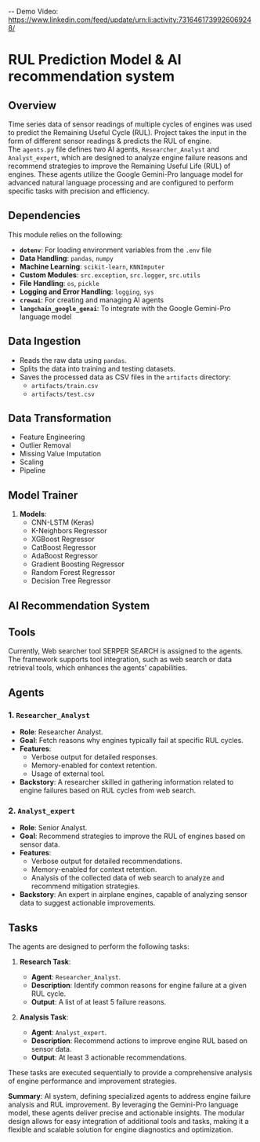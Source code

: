 
-- Demo Video: https://www.linkedin.com/feed/update/urn:li:activity:7316461739926069248/

# RUL Prediction Model & AI recommendation system

## Overview
Time series data of sensor readings of multiple cycles of engines was used to predict the Remaining Useful Cycle (RUL). Project takes the input in the form of different sensor readings & predicts the RUL of engine.  
The `agents.py` file defines two AI agents, `Researcher_Analyst` and `Analyst_expert`, which are designed to analyze engine failure reasons and recommend strategies to improve the Remaining Useful Life (RUL) of engines. These agents utilize the Google Gemini-Pro language model for advanced natural language processing and are configured to perform specific tasks with precision and efficiency.

## Dependencies
This module relies on the following:
- **`dotenv`**: For loading environment variables from the `.env` file
- **Data Handling**: `pandas`, `numpy`
- **Machine Learning**: `scikit-learn`, `KNNImputer`
- **Custom Modules**: `src.exception`, `src.logger`, `src.utils`
- **File Handling**: `os`, `pickle`
- **Logging and Error Handling**: `logging`, `sys`
- **`crewai`**: For creating and managing AI agents
- **`langchain_google_genai`**: To integrate with the Google Gemini-Pro language model

## Data Ingestion
   - Reads the raw data using `pandas`.
   - Splits the data into training and testing datasets.
   - Saves the processed data as CSV files in the `artifacts` directory:
     - `artifacts/train.csv`
     - `artifacts/test.csv`
## Data Transformation
- Feature Engineering
- Outlier Removal
- Missing Value Imputation
- Scaling
- Pipeline

## Model Trainer
1. **Models**:
   - CNN-LSTM (Keras)
   - K-Neighbors Regressor
   - XGBoost Regressor
   - CatBoost Regressor
   - AdaBoost Regressor
   - Gradient Boosting Regressor
   - Random Forest Regressor
   - Decision Tree Regressor


## AI Recommendation System

## Tools
Currently, Web searcher tool SERPER SEARCH is assigned to the agents. The framework supports tool integration, such as web search or data retrieval tools, which enhances the agents' capabilities.

## Agents
### 1. `Researcher_Analyst`
- **Role**: Researcher Analyst.
- **Goal**: Fetch reasons why engines typically fail at specific RUL cycles.
- **Features**:
  - Verbose output for detailed responses.
  - Memory-enabled for context retention.
  - Usage of external tool.
- **Backstory**: A researcher skilled in gathering information related to engine failures based on RUL cycles from web search.

### 2. `Analyst_expert`
- **Role**: Senior Analyst.
- **Goal**: Recommend strategies to improve the RUL of engines based on sensor data.
- **Features**:
  - Verbose output for detailed recommendations.
  - Memory-enabled for context retention.
  - Analysis of the collected data of web search to analyze and recommend mitigation strategies.
- **Backstory**: An expert in airplane engines, capable of analyzing sensor data to suggest actionable improvements.

## Tasks
The agents are designed to perform the following tasks:
1. **Research Task**:
   - **Agent**: `Researcher_Analyst`.
   - **Description**: Identify common reasons for engine failure at a given RUL cycle.
   - **Output**: A list of at least 5 failure reasons.

2. **Analysis Task**:
   - **Agent**: `Analyst_expert`.
   - **Description**: Recommend actions to improve engine RUL based on sensor data.
   - **Output**: At least 3 actionable recommendations.

These tasks are executed sequentially to provide a comprehensive analysis of engine performance and improvement strategies.

**Summary**:
AI system, defining specialized agents to address engine failure analysis and RUL improvement. By leveraging the Gemini-Pro language model, these agents deliver precise and actionable insights. The modular design allows for easy integration of additional tools and tasks, making it a flexible and scalable solution for engine diagnostics and optimization.
